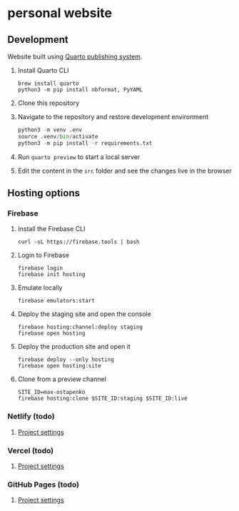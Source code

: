 # personal website

## Development

Website built using [Quarto publishing system](https://quarto.org/).

1. Install Quarto CLI

    ```shell
    brew install quarto
    python3 -m pip install nbformat, PyYAML
    ```

2. Clone this repository
3. Navigate to the repository and restore development environment

    ```python
    python3 -m venv .env
    source .venv/bin/activate
    python3 -m pip install -r requirements.txt
    ```

4. Run `quarto preview` to start a local server
5. Edit the content in the `src` folder and see the changes live in the browser

## Hosting options

### Firebase

1. Install the Firebase CLI

    ```shell
    curl -sL https://firebase.tools | bash
    ```

2. Login to Firebase

    ```shell
    firebase login
    firebase init hosting
    ```

3. Emulate locally

    ```shell
    firebase emulators:start
    ```

4. Deploy the staging site and open the console

    ```shell
    firebase hosting:channel:deploy staging
    firebase open hosting
    ```

5. Deploy the production site and open it

    ```shell
    firebase deploy --only hosting
    firebase open hosting:site
    ```

6. Clone from a preview channel

    ```shell
    SITE_ID=max-ostapenko
    firebase hosting:clone $SITE_ID:staging $SITE_ID:live
    ```

### Netlify (todo)

1. [Project settings](https://app.netlify.com/sites/max-ostapenko/)

### Vercel (todo)

1. [Project settings](https://vercel.com/max-ostapenko/website-source/)

### GitHub Pages (todo)

1. [Project settings](https://github.com/max-ostapenko/website-source/settings/pages)
